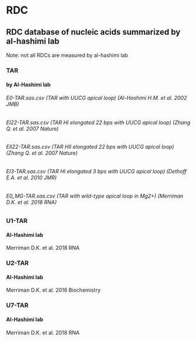 # RDC

## RDC database of nucleic acids summarized by al-hashimi lab
Note: not all RDCs are measured by al-hashimi lab

### TAR
#### by Al-Hashimi lab
###### E0-TAR.sas.csv (TAR with UUCG apical loop) (Al-Hashimi H.M. et al. 2002 JMB)
###### EI22-TAR.sas.csv (TAR HI elongated 22 bps with UUCG apical loop) (Zhang Q. et al. 2007 Nature)
###### EII22-TAR.sas.csv (TAR HII elongated 22 bps with UUCG apical loop) (Zhang Q. et al. 2007 Nature)
###### EI3-TAR.sas.csv (TAR HI elongated 3 bps with UUCG apical loop) (Dethoff E.A. et al. 2010 JMR)
###### E0_MG-TAR.sas.csv (TAR with wild-type apical loop in Mg2+) (Merriman D.K. et al. 2018 RNA) 

### U1-TAR
#### Al-Hashimi lab
Merriman D.K. et al. 2018 RNA

### U2-TAR
#### Al-Hashimi lab
Merriman D.K. et al. 2016 Biochemistry

### U7-TAR
#### Al-Hashimi lab
Merriman D.K. et al. 2018 RNA


